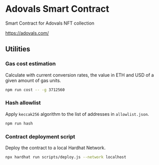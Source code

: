 # Adovals Smart Contract

Smart Contract for Adovals NFT collection

https://adovals.com/

## Utilities

### Gas cost estimation

Calculate with current conversion rates, the value in ETH and USD of a given amount of gas units.

```bash
npm run cost -- -g 3712560
```

### Hash allowlist

Apply `keccak256` algorithm to the list of addresses in `allowlist.json`.

```bash
npm run hash
```

### Contract deployment script

Deploy the contract to a local Hardhat Network.

```bash
npx hardhat run scripts/deploy.js --network localhost
```

